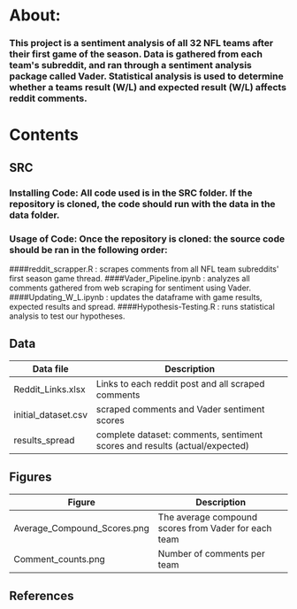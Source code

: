# About:
### This project is a sentiment analysis of all 32 NFL teams after their first game of the season. Data is gathered from each team's subreddit, and ran through a sentiment analysis package called Vader. Statistical analysis is used to determine whether a teams result (W/L) and expected result (W/L) affects reddit comments. 
# Contents
## SRC 
### Installing Code: All code used is in the SRC folder. If the repository is cloned, the code should run with the data in the data folder.
### Usage of Code: Once the repository is cloned: the source code should be ran in the following order:  
####reddit_scrapper.R : scrapes comments from all NFL team subreddits' first season game thread.
####Vader_Pipeline.ipynb : analyzes all comments gathered from web scraping for sentiment using Vader.
####Updating_W_L.ipynb : updates the dataframe with game results, expected results and spread.
####Hypothesis-Testing.R : runs statistical analysis to test our hypotheses. 
## Data
| Data file | Description |
| --- | --- |
| Reddit_Links.xlsx | Links to each reddit post and all scraped comments |
| initial_dataset.csv | scraped comments and Vader sentiment scores |
| results_spread | complete dataset: comments, sentiment scores and results (actual/expected) |
## Figures
| Figure | Description |
| --- | --- |
| Average_Compound_Scores.png | The average compound scores from Vader for each team |
| Comment_counts.png | Number of comments per team |
## References
### 
